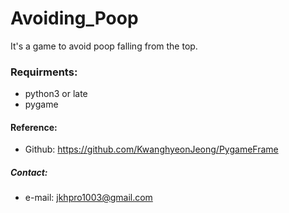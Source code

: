 # Avoiding_Poop

It's a game to avoid poop falling from the top.

### **Requirments:**
- python3 or late
- pygame
  
#### Reference:
  * Github: <https://github.com/KwanghyeonJeong/PygameFrame>
  
##### Contact:
  * e-mail: <jkhpro1003@gmail.com>
